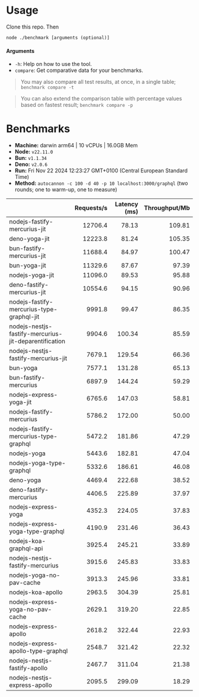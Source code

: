 # Usage

Clone this repo. Then

```
node ./benchmark [arguments (optional)]
```

#### Arguments

* `-h`: Help on how to use the tool.
* `compare`: Get comparative data for your benchmarks.

> You may also compare all test results, at once, in a single table; `benchmark compare -t`

> You can also extend the comparison table with percentage values based on fastest result; `benchmark compare -p`

# Benchmarks

* __Machine:__ darwin arm64 | 10 vCPUs | 16.0GB Mem
* __Node:__ `v22.11.0`
* __Bun:__ `v1.1.34`
* __Deno:__ `v2.0.6`
* __Run:__ Fri Nov 22 2024 12:23:27 GMT+0100 (Central European Standard Time)
* __Method:__ `autocannon -c 100 -d 40 -p 10 localhost:3000/graphql` (two rounds; one to warm-up, one to measure)

|                                                       | Requests/s | Latency (ms) | Throughput/Mb |
| :--                                                   | --:        | --:          | --:           |
| nodejs-fastify-mercurius-jit                          | 12706.4    | 78.13        | 109.81        |
| deno-yoga-jit                                         | 12223.8    | 81.24        | 105.35        |
| bun-fastify-mercurius-jit                             | 11688.4    | 84.97        | 100.47        |
| bun-yoga-jit                                          | 11329.6    | 87.67        | 97.39         |
| nodejs-yoga-jit                                       | 11096.0    | 89.53        | 95.88         |
| deno-fastify-mercurius-jit                            | 10554.6    | 94.15        | 90.96         |
| nodejs-fastify-mercurius-type-graphql-jit             | 9991.8     | 99.47        | 86.35         |
| nodejs-nestjs-fastify-mercurius-jit-deparentification | 9904.6     | 100.34       | 85.59         |
| nodejs-nestjs-fastify-mercurius-jit                   | 7679.1     | 129.54       | 66.36         |
| bun-yoga                                              | 7577.1     | 131.28       | 65.13         |
| bun-fastify-mercurius                                 | 6897.9     | 144.24       | 59.29         |
| nodejs-express-yoga-jit                               | 6765.6     | 147.03       | 58.81         |
| nodejs-fastify-mercurius                              | 5786.2     | 172.00       | 50.00         |
| nodejs-fastify-mercurius-type-graphql                 | 5472.2     | 181.86       | 47.29         |
| nodejs-yoga                                           | 5443.6     | 182.81       | 47.04         |
| nodejs-yoga-type-graphql                              | 5332.6     | 186.61       | 46.08         |
| deno-yoga                                             | 4469.4     | 222.68       | 38.52         |
| deno-fastify-mercurius                                | 4406.5     | 225.89       | 37.97         |
| nodejs-express-yoga                                   | 4352.3     | 224.05       | 37.83         |
| nodejs-express-yoga-type-graphql                      | 4190.9     | 231.46       | 36.43         |
| nodejs-koa-graphql-api                                | 3925.4     | 245.21       | 33.89         |
| nodejs-nestjs-fastify-mercurius                       | 3915.6     | 245.83       | 33.83         |
| nodejs-yoga-no-pav-cache                              | 3913.3     | 245.96       | 33.81         |
| nodejs-koa-apollo                                     | 2963.5     | 304.39       | 25.81         |
| nodejs-express-yoga-no-pav-cache                      | 2629.1     | 319.20       | 22.85         |
| nodejs-express-apollo                                 | 2618.2     | 322.44       | 22.93         |
| nodejs-express-apollo-type-graphql                    | 2548.7     | 321.42       | 22.32         |
| nodejs-nestjs-fastify-apollo                          | 2467.7     | 311.04       | 21.38         |
| nodejs-nestjs-express-apollo                          | 2095.5     | 299.09       | 18.29         |
